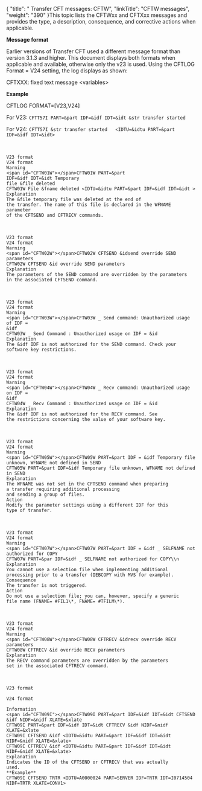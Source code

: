 {
    "title": " Transfer CFT messages: CFTW",
    "linkTitle": "CFTW messages",
    "weight": "390"
}This topic lists the  CFTWxx and CFTXxx  messages and provides the type,  a description, consequence, and corrective actions when applicable.

**Message format**

Earlier versions of Transfer CFT used a different message format than version 3.1.3 and higher. This document displays both formats when applicable and available, otherwise only the v23 is used. Using the CFTLOG Format = V24 setting, the log displays as shown:

CFTXXX: fixed text message &lt;variables>

**Example**

CFTLOG FORMAT=\[V23,V24\]

For V23: `CFTT57I PART=&part IDF=&idf IDT=&idt &str transfer started`

For V24: `CFTT57I &str transfer started   <IDTU=&idtu PART=&part IDF=&idf IDT=&idt>`

 

```
V23 format
V24 format
Warning
<span id="CFTW01W"></span>CFTW01W PART=&part
IDF=&idf IDT=&idt Temporary
file &file deleted
CFTW01W File &fname deleted <IDTU=&idtu PART=&part IDF=&idf IDT=&idt >
Explanation
The &file temporary file was deleted at the end of
the transfer. The name of this file is declared in the WFNAME parameter
of the CFTSEND and CFTRECV commands.
```

 

```
V23 format
V24 format
Warning
<span id="CFTW02W"></span>CFTW02W CFTSEND &idsend override SEND parameters
CFTW02W CFTSEND &id override SEND parameters
Explanation
The parameters of the SEND command are overridden by the parameters
in the associated CFTSEND command.
```

 

```
V23 format
V24 format
Warning
<span id="CFTW03W"></span>CFTW03W _ Send command: Unauthorized usage of IDF =
&idf
CFTW03W _ Send Command : Unauthorized usage on IDF = &id
Explanation
The &idf IDF is not authorized for the SEND command. Check your software key restrictions.
```

 

```
V23 format
V24 format
Warning
<span id="CFTW04W"></span>CFTW04W _ Recv command: Unauthorized usage on IDF =
&idf
CFTW04W _ Recv Command : Unauthorized usage on IDF = &id
Explanation
The &idf IDF is not authorized for the RECV command. See
the restrictions concerning the value of your software key.
```

 

```
V23 format
V24 format
Warning
<span id="CFTW05W"></span>CFTW05W PART=&part IDF = &idf Temporary file
unknown, WFNAME not defined in SEND
CFTW05W PART=&part IDF=&idf Temporary file unknown, WFNAME not defined in SEND
Explanation
The WFNAME was not set in the CFTSEND command when preparing
a transfer requiring additional processing  
and sending a group of files.
Action
Modify the parameter settings using a different IDF for this
type of transfer.
```

 

```
V23 format
V24 format
Warning
<span id="CFTW07W"></span>CFTW07W PART=&part IDF = &idf _ SELFNAME not
authorized for COPY
CFTW07W PART=&par IDF=&idf _ SELFNAME not authorized for COPY\\n
Explanation
You cannot use a selection file when implementing additional
processing prior to a transfer (IEBCOPY with MVS for example).
Consequence
The transfer is not triggered.
Action
Do not use a selection file; you can, however, specify a generic
file name (FNAME= #FIL1\*, FNAME= #TFILM\*).
```

 

```
V23 format
V24 format
Warning
<span id="CFTW08W"></span>CFTW08W CFTRECV &idrecv override RECV parameters
CFTW08W CFTRECV &id override RECV parameters
Explanation
The RECV command parameters are overridden by the parameters
set in the associated CFTRECV command.
```

 

```
V23 format
 
V24 format
 
Information
<span id="CFTW09I"></span>CFTW09I PART=&part IDF=&idf IDT=&idt CFTSEND &idf NIDF=&nidf XLATE=&xlate
CFTW09I PART=&part IDF=&idf IDT=&idt CFTRECV &idf NIDF=&nidf XLATE=&xlate
CFTW09I CFTSEND &idf <IDTU=&idtu PART=&part IDF=&idf IDT=&idt NIDF=&nidf XLATE=&xlate>
CFTW09I CFTRECV &idf <IDTU=&idtu PART=&part IDF=&idf IDT=&idt NIDF=&nidf XLATE=&xlate>
Explanation
Indicates the ID of the CFTSEND or CFTRECV that was actually
used.
**Example**
CFTW09I CFTSEND TRTR <IDTU=A0000024 PART=SERVER IDF=TRTR IDT=I0714504 NIDF=TRTR XLATE=CONV1>
```
